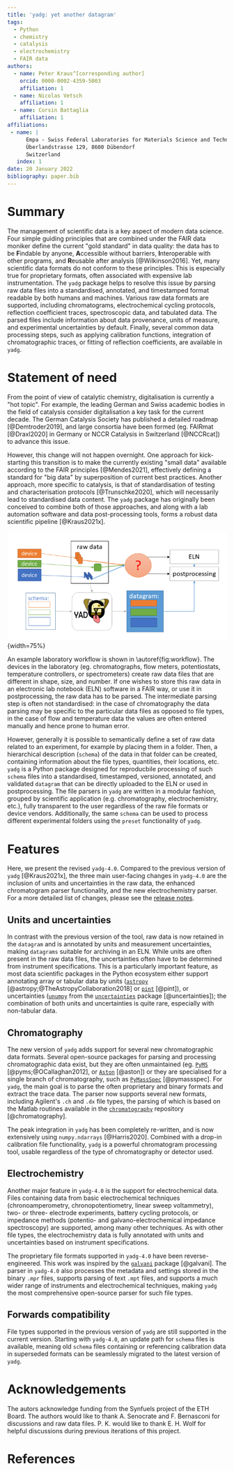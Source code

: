 ```yaml
---
title: 'yadg: yet another datagram'
tags:
  - Python
  - chemistry
  - catalysis
  - electrochemistry
  - FAIR data
authors:
  - name: Peter Kraus^[corresponding author] 
    orcid: 0000-0002-4359-5003
    affiliation: 1 
  - name: Nicolas Vetsch
    affiliation: 1
  - name: Corsin Battaglia
    affiliation: 1
affiliations:
 - name: |
      Empa - Swiss Federal Laboratories for Materials Science and Technology,
      Überlandstrasse 129, 8600 Dübendorf
      Switzerland
   index: 1
date: 20 January 2022
bibliography: paper.bib
---
```


# Summary

The management of scientific data is a key aspect of modern data science. Four simple guiding principles that are combined under the FAIR data moniker define the current "gold standard" in data quality: the data has to be **F**indable by anyone, **A**ccessible without barriers,  **I**nteroperable with other programs, and **R**eusable after analysis [@Wilkinson2016]. Yet, many scientific data formats do not conform to these principles. This is especially true for proprietary formats, often associated with expensive lab instrumentation. The `yadg` package helps to resolve this issue by parsing raw data files into a standardised, annotated, and timestamped format readable by both humans and machines. Various raw data formats are supported, including chromatograms, electrochemical cycling protocols, reflection coefficient traces, spectroscopic data, and tabulated data. The parsed files include information about data provenance, units of measure, and experimental uncertainties by default. Finally, several common data processing steps, such as applying calibration functions, integration of chromatographic traces, or fitting of reflection coefficients, are available in `yadg`. 

# Statement of need

From the point of view of catalytic chemistry, digitalisation is currently a "hot topic". For example, the leading German and Swiss academic bodies in the field of catalysis consider digitalisation a key task for the current decade. The German Catalysis Society has published a detailed roadmap [@Demtroder2019], and large consortia have been formed (eg. FAIRmat [@Draxl2020] in Germany or NCCR Catalysis in Switzerland [@NCCRcat]) to advance this issue. 

However, this change will not happen overnight. One approach for kick-starting this transition is to make the currently existing "small data" available according to the FAIR principles [@Mendes2021], effectively defining a standard for "big data" by superposition of current best practices. Another approach, more specific to catalysis, is that of standardisation of testing and characterisation protocols [@Trunschke2020], which will necessarily lead to standardised data content. The `yadg` package has originally been conceived to combine both of those approaches, and along with a lab automation software and data post-processing tools, forms a robust data scientific pipeline [@Kraus2021x].

![Example workflow for `yadg`.\label{fig:workflow}](fig_1.png){width=75%}

An example laboratory workflow is shown in \autoref{fig:workflow}. The devices in the laboratory (eg. chromatographs, flow meters, potentiostats, temperature controllers, or spectrometers) create raw data files that are different in shape, size, and number. If one wishes to store this raw data in an electronic lab notebook (ELN) software in a FAIR way, or use it in postprocessing, the raw data has to be parsed. The intermediate parsing step is often not standardised: in the case of chromatography the data parsing may be specific to the particular data files as opposed to file types, in the case of flow and temperature data the values are often entered manually and hence prone to human error. 

However, generally it is possible to semantically define a set of raw data related to an experiment, for example by placing them in a folder. Then, a hierarchical description (`schema`) of the data in that folder can be created, containing information about the file types, quantities, their locations, etc. `yadg` is a Python package designed for reproducbile processing of such `schema` files into a standardised, timestamped, versioned, annotated, and validated `datagram` that can be directly uploaded to the ELN or used in postprocessing. The file parsers in `yadg` are written in a modular fashion, grouped by scientific application (e.g. chromatography, electrochemistry, etc.), fully transparent to the user regardless of the raw file formats or device vendors. Additionally, the same `schema` can be used to process different experimental folders using the `preset` functionality of `yadg`.

# Features
Here, we present the revised `yadg-4.0`. Compared to the previous version of `yadg` [@Kraus2021x], the three main user-facing changes in `yadg-4.0` are the inclusion of units and uncertainties in the raw data, the enhanced chromatogram parser functionality, and the new electrochemistry parser. For a more detailed list of changes, please see the [release notes](https://dgbowl.github.io/yadg/version.html#yadg-version-4-0-0). 

## Units and uncertainties
In contrast with the previous version of the tool, raw data is now retained in the `datagram` and is annotated by units and measurement uncertainties, making `datagrams` suitable for archiving in an ELN. While units are often present in the raw data files, the uncertainties often have to be determined from instrument specifications. This is a particularly important feature, as most data scientific packages in the Python ecosystem either support annotating array or tabular data by units ([`astropy`](https://www.astropy.org/) [@astropy;@TheAstropyCollaboration2018] or [`pint`](https://pint.readthedocs.io/en/stable/) [@pint]), or uncertainties ([`unumpy`](https://pythonhosted.org/uncertainties/numpy_guide.html) from the [`uncertainties`](https://pythonhosted.org/uncertainties/index.html) package  [@uncertainties]); the combination of both units and uncertainties is quite rare, especially with non-tabular data.

## Chromatography
The new version of `yadg` adds support for several new chromatographic data formats. Several open-source packages for parsing and processing chromatographic data exist, but they are often unmaintained (eg. [`PyMS`](https://code.google.com/archive/p/pyms/) [@pyms;@OCallaghan2012], or [`Aston`](https://github.com/bovee/Aston) [@aston]) or they are specialised for a single branch of chromatography, such as [`PyMassSpec`](https://pymassspec.readthedocs.io/en/master/) [@pymassspec]. For `yadg`, the main goal is to parse the often proprietary and binary formats and extract the trace data. The parser now supports several new formats, including Agilent's `.ch` and `.dx` file types, the parsing of which is based on the Matlab routines available in the [`chromatography`](https://github.com/chemplexity/chromatography) repository [@chromatography].

The peak integration in `yadg` has been completely re-written, and is now extensively using `numpy.ndarrays` [@Harris2020]. Combined with a drop-in calibration file functionality, `yadg` is a powerful chromatogram processing tool, usable regardless of the type of chromatography or detector used.

## Electrochemistry
Another major feature in `yadg-4.0` is the support for electrochemical data. Files containing data from basic electrochemical techniques (chronoamperometry, chronopotentiometry, linear sweep voltammetry), two- or three- electrode experiments, battery cycling protocols, or impedance methods (potentio- and galvano-electrochemical impedance spectroscopy) are supported, among many other techniques. As with other file types, the electrochemistry data is fully annotated with units and uncertainties based on instrument specifications. 

The proprietary file formats supported in `yadg-4.0` have been reverse-engineered. This work was inspired by the [`galvani`](https://github.com/echemdata/galvani) package [@galvani]. The parser in `yadg-4.0` also processes the metadata and settings stored in the binary `.mpr` files, supports parsing of text `.mpt` files, and supports a much wider range of instruments and electrochemical techniques, making `yadg` the most comprehensive open-source parser for such file types.

## Forwards compatibility
File types supported in the previous version of `yadg` are still supported in the current version. Starting with `yadg-4.0`, an update path for `schema` files is available, meaning old `schema` files containing or referencing calibration data in superseded formats can be seamlessly migrated to the latest version of `yadg`.

# Acknowledgements
The autors acknowledge funding from the Synfuels project of the ETH Board. The authors would like to thank A. Senocrate and F. Bernasconi for discussions and raw data files. P. K. would like to thank E. H. Wolf for helpful discussions during previous iterations of this project.

# References